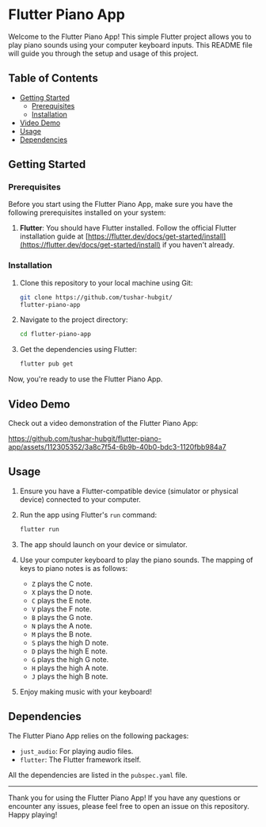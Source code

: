 # Flutter Piano App

Welcome to the Flutter Piano App! This simple Flutter project allows you to play piano sounds using your computer keyboard inputs. This README file will guide you through the setup and usage of this project.

## Table of Contents
- [Getting Started](#getting-started)
  - [Prerequisites](#prerequisites)
  - [Installation](#installation)
- [Video Demo](#video-demo)
- [Usage](#usage)
- [Dependencies](#dependencies)

## Getting Started

### Prerequisites

Before you start using the Flutter Piano App, make sure you have the following prerequisites installed on your system:

1. **Flutter**: You should have Flutter installed. Follow the official Flutter installation guide at [https://flutter.dev/docs/get-started/install](https://flutter.dev/docs/get-started/install) if you haven't already.

### Installation

1. Clone this repository to your local machine using Git:

   ```bash
   git clone https://github.com/tushar-hubgit/
   flutter-piano-app
   ```

2. Navigate to the project directory:

   ```bash
   cd flutter-piano-app
   ```

3. Get the dependencies using Flutter:

   ```bash
   flutter pub get
   ```

Now, you're ready to use the Flutter Piano App.

## Video Demo

Check out a video demonstration of the Flutter Piano App:

https://github.com/tushar-hubgit/flutter-piano-app/assets/112305352/3a8c7f54-6b9b-40b0-bdc3-1120fbb984a7

## Usage

1. Ensure you have a Flutter-compatible device (simulator or physical device) connected to your computer.

2. Run the app using Flutter's `run` command:

   ```bash
   flutter run
   ```

3. The app should launch on your device or simulator.

4. Use your computer keyboard to play the piano sounds. The mapping of keys to piano notes is as follows:

   - `Z` plays the C note.
   - `X` plays the D note.
   - `C` plays the E note.
   - `V` plays the F note.
   - `B` plays the G note.
   - `N` plays the A note.
   - `M` plays the B note.
   - `S` plays the high D note.
   - `D` plays the high E note.
   - `G` plays the high G note.
   - `H` plays the high A note.
   - `J` plays the high B note.

5. Enjoy making music with your keyboard!


## Dependencies

The Flutter Piano App relies on the following packages:

- `just_audio`: For playing audio files.
- `flutter`: The Flutter framework itself.

All the dependencies are listed in the `pubspec.yaml` file.

---

Thank you for using the Flutter Piano App! If you have any questions or encounter any issues, please feel free to open an issue on this repository. Happy playing!

